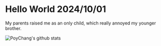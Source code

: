 # Hello World 2024/10/01

My parents raised me as an only child, which really annoyed my younger brother.

![PoyChang's github stats](https://github-readme-stats.vercel.app/api?username=poychang&show_icons=true&theme=dracula)
